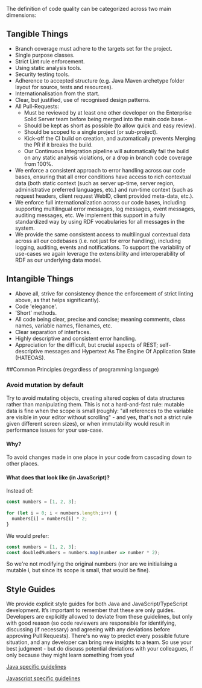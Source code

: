 The definition of code quality can be categorized across two main dimensions:


## Tangible Things

- Branch coverage must adhere to the targets set for the project.
- Single purpose classes.
- Strict Lint rule enforcement.
- Using static analysis tools.
- Security testing tools.
- Adherence to accepted structure (e.g. Java Maven archetype folder layout for source, tests and resources).
- Internationalisation from the start.
- Clear, but justified, use of recognised design patterns.
- All Pull-Requests:
    - Must be reviewed by at least one other developer on the Enterprise Solid Server team before being merged into the main code base.- 
    - Should be kept as short as possible (to allow quick and easy review).
    - Should be scoped to a single project (or sub-project).
    - Kick-off the CI build on creation, and automatically prevents Merging the PR if it breaks the build.
    - Our Continuous Integration pipeline will automatically fail the build on any static analysis violations, or a drop in branch code coverage from 100%.
- We enforce a consistent approach to error handling across our code bases, ensuring that all error conditions have access to rich contextual data (both static context (such as server up-time, server region, administrative preferred languages, etc.) and run-time context (such as request headers, client request WebID, client provided meta-data, etc.).
- We enforce full internationalization across our code bases, including supporting multilingual error messages, log messages, event messages, auditing messages, etc. We implement this support in a fully standardized way by using RDF vocabularies for all messages in the system.
- We provide the same consistent access to multilingual contextual data across all our codebases (i.e. not just for error handling), including logging, auditing, events and notifications. To support the variability of use-cases we again leverage the extensibility and interoperability of RDF as our underlying data model.

## Intangible Things

- Above all, strive for consistency (hence the enforcement of strict linting above, as that helps significantly).
- Code 'elegance'.
- 'Short' methods.
- All code being clear, precise and concise; meaning comments, class names, variable names, filenames, etc.
- Clear separation of interfaces.
- Highly descriptive and consistent error handling.
- Appreciation for the difficult, but crucial aspects of REST; self-descriptive messages and Hypertext As The Engine Of Application State (HATEOAS).

##Common Principles (regardless of programming language)

### Avoid mutation by default

Try to avoid mutating objects, creating altered copies of data structures rather than manipulating them. This is not a hard-and-fast rule: mutable data is fine when the scope is small (roughly: "all references to the variable are visible in your editor without scrolling" - and yes, that's not a strict rule given different screen sizes), or when immutability would result in performance issues for your use-case.

#### Why?

To avoid changes made in one place in your code from cascading down to other places.


#### What does that look like (in JavaScript)?

Instead of:

```javascript
const numbers = [1, 2, 3];
	
for (let i = 0; i < numbers.length;i++) {
  numbers[i] = numbers[i] * 2;
}
```	

We would prefer:

```javascript
const numbers = [1, 2, 3];
const doubledNumbers = numbers.map(number => number * 2);
```

So we're not modifying the original numbers (nor are we initialising a mutable i, but since its scope is small, that would be fine).

## Style Guides

We provide explicit style guides for both Java and JavaScript/TypeScript development. It’s important to remember that these are only guides. Developers are explicitly allowed to deviate from these guidelines, but only with good reason (so code reviewers are responsible for identifying, discussing (if necessary) and agreeing with any deviations before approving Pull Requests). There's no way to predict every possible future situation, and any developer can bring new insights to a team. So use your best judgment - but do discuss potential deviations with your colleagues, if only because they might learn something from you!

[Java specific guidelines](java-coding-standards.md "Java specific guidelines")

[Javascript specific guidelines](javascript-coding-standards.md "Javascript specific guidelines")